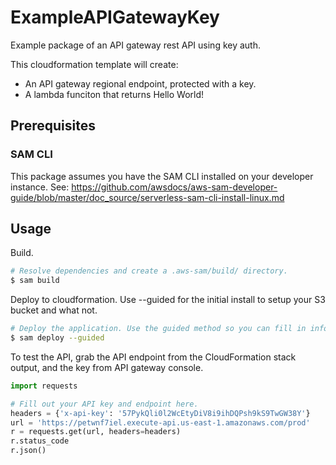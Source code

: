 # ExampleAPIGatewayKey
Example package of an API gateway rest API using key auth.

This cloudformation template will create:
* An API gateway regional endpoint, protected with a key.
* A lambda funciton that returns Hello World!

## Prerequisites

### SAM CLI

This package assumes you have the SAM CLI installed on your developer instance. See: https://github.com/awsdocs/aws-sam-developer-guide/blob/master/doc_source/serverless-sam-cli-install-linux.md

## Usage

Build.

``` bash
# Resolve dependencies and create a .aws-sam/build/ directory.
$ sam build
```

Deploy to cloudformation. Use --guided for the initial install to setup your S3 bucket and what not.

``` bash
# Deploy the application. Use the guided method so you can fill in information about your S3 bucket and region.
$ sam deploy --guided
```

To test the API, grab the API endpoint from the CloudFormation stack output, and the key from API gateway console.

``` python
import requests

# Fill out your API key and endpoint here.
headers = {'x-api-key': '57PykQli0l2WcEtyDiV8i9ihDQPsh9kS9TwGW38Y'}
url = 'https://petwnf7iel.execute-api.us-east-1.amazonaws.com/prod'
r = requests.get(url, headers=headers)
r.status_code
r.json()
```